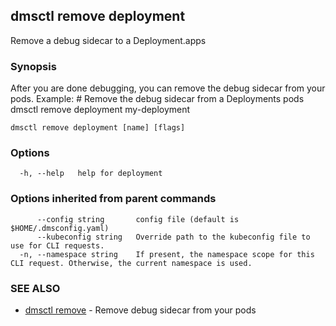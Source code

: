 ## dmsctl remove deployment

Remove a debug sidecar to a Deployment.apps

### Synopsis

After you are done debugging, you can remove the debug sidecar from your pods.
Example:
	# Remove the debug sidecar from a Deployments pods
	dmsctl remove deployment my-deployment

```
dmsctl remove deployment [name] [flags]
```

### Options

```
  -h, --help   help for deployment
```

### Options inherited from parent commands

```
      --config string       config file (default is $HOME/.dmsconfig.yaml)
      --kubeconfig string   Override path to the kubeconfig file to use for CLI requests.
  -n, --namespace string    If present, the namespace scope for this CLI request. Otherwise, the current namespace is used.
```

### SEE ALSO

* [dmsctl remove](dmsctl_remove.md)	 - Remove debug sidecar from your pods

